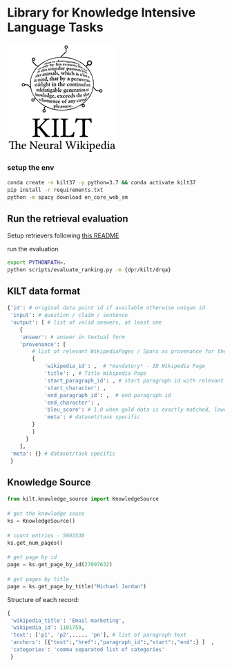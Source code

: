 # Library for Knowledge Intensive Language Tasks

<img align="middle" src="img/KILT.jpg" height="256" alt="KILT">

### setup the env

```bash
conda create -n kilt37 -y python=3.7 && conda activate kilt37
pip install -r requirements.txt
python -m spacy download en_core_web_sm
```

## Run the retrieval evaluation

Setup retrievers following [this README](kilt/retrievers/README.md)

run the evaluation
```bash
export PYTHONPATH=.
python scripts/evaluate_ranking.py -m {dpr/kilt/drqa}
```

## KILT data format

```python
{'id': # original data point id if available otherwise unique id
 'input': # question / claim / sentence
 'output': [ # list of valid answers, at least one
    {
    'answer': # answer in textual form
    'provenance': [
        # list of relevant WikipediaPages / Spans as provenance for the answer from the ks
        {
            'wikipedia_id': ,  # *mandatory* - ID Wikipedia Page
            'title': , # Title Wikipedia Page
            'start_paragraph_id': , # start paragraph id with relevant info
            'start_character': , 
            'end_paragraph_id': ,  # end paragraph id
            'end_character': , 
            'bleu_score': # 1.0 when gold data is exactly matched, lower for fuzzy matches 
            'meta': # dataset/task specific
        }
        ] 
      }
    ],
 'meta': {} # dataset/task specific
 }
```


## Knowledge Source

```python
from kilt.knowledge_source import KnowledgeSource

# get the knowledge souce
ks = KnowledgeSource()

# count entries - 5903530
ks.get_num_pages()

# get page by id
page = ks.get_page_by_id(27097632)

# get pages by title
page = ks.get_page_by_title("Michael Jordan")
```


Structure of each record:
```python
{
 'wikipedia_title': 'Email marketing',
 'wikipedia_id': 1101759, 
 'text': ['p1', 'p2',...., 'pn'], # list of paragraph text
 'anchors': [{"text":,"href":,"paragraph_id":,"start":,"end":} ]  , 
 'categories': 'comma separated list of categories'
 }
```
